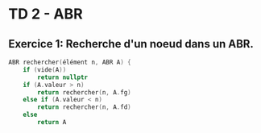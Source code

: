
# TD 2 - ABR

## Exercice 1: Recherche d'un noeud dans un ABR. 

``` cpp
ABR rechercher(élément n, ABR A) {
	if (vide(A))
		return nullptr
	if (A.valeur > n)
		return rechercher(n, A.fg)
	else if (A.valeur < n)
		return rechercher(n, A.fd)
	else
		return A
```
